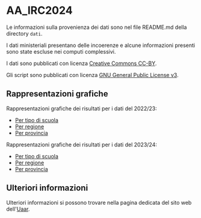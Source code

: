 # AA_IRC2024

Le informazioni sulla provenienza dei dati sono nel file README.md della directory `dati`.

I dati ministeriali presentano delle incoerenze e alcune informazioni presenti sono state escluse nei computi complessivi.

I dati sono pubblicati con licenza [Creative Commons CC-BY](https://creativecommons.org/licenses/by/4.0/deed.it).

Gli script sono pubblicati con licenza [GNU General Public License v3](https://www.gnu.org/licenses/gpl-3.0.html).

## Rappresentazioni grafiche

Rappresentazioni grafiche dei risultati per i dati del 2022/23:

* [Per tipo di scuola](https://public.flourish.studio/visualisation/15910901/)
* [Per regione](https://public.flourish.studio/visualisation/15910806/)
* [Per provincia](https://public.flourish.studio/visualisation/15910068/)

Rappresentazioni grafiche dei risultati per i dati del 2023/24:

* [Per tipo di scuola](https://public.flourish.studio/visualisation/22266180/)
* [Per regione](https://public.flourish.studio/visualisation/22266090/)
* [Per provincia](https://public.flourish.studio/visualisation/22265985/)


## Ulteriori informazioni

Ulteriori informazioni si possono trovare nella pagina dedicata del sito web dell'[Uaar](https://www.uaar.it/dati-no-irc).
